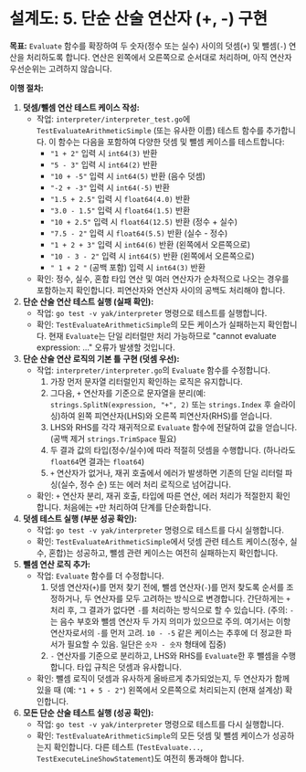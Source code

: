 # 설계도: 5. 단순 산술 연산자 (+, -) 구현

**목표:** `Evaluate` 함수를 확장하여 두 숫자(정수 또는 실수) 사이의 덧셈(`+`) 및 뺄셈(`-`) 연산을 처리하도록 합니다. 연산은 왼쪽에서 오른쪽으로 순서대로 처리하며, 아직 연산자 우선순위는 고려하지 않습니다.

**이행 절차:**

1.  **덧셈/뺄셈 연산 테스트 케이스 작성:**
    *   작업: `interpreter/interpreter_test.go`에 `TestEvaluateArithmeticSimple` (또는 유사한 이름) 테스트 함수를 추가합니다. 이 함수는 다음을 포함하여 다양한 덧셈 및 뺄셈 케이스를 테스트합니다:
        *   `"1 + 2"` 입력 시 `int64(3)` 반환
        *   `"5 - 3"` 입력 시 `int64(2)` 반환
        *   `"10 + -5"` 입력 시 `int64(5)` 반환 (음수 덧셈)
        *   `"-2 + -3"` 입력 시 `int64(-5)` 반환
        *   `"1.5 + 2.5"` 입력 시 `float64(4.0)` 반환
        *   `"3.0 - 1.5"` 입력 시 `float64(1.5)` 반환
        *   `"10 + 2.5"` 입력 시 `float64(12.5)` 반환 (정수 + 실수)
        *   `"7.5 - 2"` 입력 시 `float64(5.5)` 반환 (실수 - 정수)
        *   `"1 + 2 + 3"` 입력 시 `int64(6)` 반환 (왼쪽에서 오른쪽으로)
        *   `"10 - 3 - 2"` 입력 시 `int64(5)` 반환 (왼쪽에서 오른쪽으로)
        *   `" 1 + 2 "` (공백 포함) 입력 시 `int64(3)` 반환
    *   확인: 정수, 실수, 혼합 타입 연산 및 여러 연산자가 순차적으로 나오는 경우를 포함하는지 확인합니다. 피연산자와 연산자 사이의 공백도 처리해야 합니다.
2.  **단순 산술 연산 테스트 실행 (실패 확인):**
    *   작업: `go test -v yak/interpreter` 명령으로 테스트를 실행합니다.
    *   확인: `TestEvaluateArithmeticSimple`의 모든 케이스가 실패하는지 확인합니다. 현재 `Evaluate`는 단일 리터럴만 처리 가능하므로 "cannot evaluate expression: ..." 오류가 발생할 것입니다.
3.  **단순 산술 연산 로직의 기본 틀 구현 (덧셈 우선):**
    *   작업: `interpreter/interpreter.go`의 `Evaluate` 함수를 수정합니다.
        1.  가장 먼저 문자열 리터럴인지 확인하는 로직은 유지합니다.
        2.  그다음, `+` 연산자를 기준으로 문자열을 분리(예: `strings.SplitN(expression, "+", 2)` 또는 `strings.Index` 후 슬라이싱)하여 왼쪽 피연산자(LHS)와 오른쪽 피연산자(RHS)를 얻습니다.
        3.  LHS와 RHS를 각각 재귀적으로 `Evaluate` 함수에 전달하여 값을 얻습니다. (공백 제거 `strings.TrimSpace` 필요)
        4.  두 결과 값의 타입(정수/실수)에 따라 적절히 덧셈을 수행합니다. (하나라도 `float64`면 결과는 `float64`)
        5.  `+` 연산자가 없거나, 재귀 호출에서 에러가 발생하면 기존의 단일 리터럴 파싱(실수, 정수 순) 또는 에러 처리 로직으로 넘어갑니다.
    *   확인: `+` 연산자 분리, 재귀 호출, 타입에 따른 연산, 에러 처리가 적절한지 확인합니다. 처음에는 `+`만 처리하여 단계를 단순화합니다.
4.  **덧셈 테스트 실행 (부분 성공 확인):**
    *   작업: `go test -v yak/interpreter` 명령으로 테스트를 다시 실행합니다.
    *   확인: `TestEvaluateArithmeticSimple`에서 덧셈 관련 테스트 케이스(정수, 실수, 혼합)는 성공하고, 뺄셈 관련 케이스는 여전히 실패하는지 확인합니다.
5.  **뺄셈 연산 로직 추가:**
    *   작업: `Evaluate` 함수를 더 수정합니다.
        1.  덧셈 연산자(`+`)를 먼저 찾기 전에, 뺄셈 연산자(`-`)를 먼저 찾도록 순서를 조정하거나, 두 연산자를 모두 고려하는 방식으로 변경합니다. 간단하게는 `+` 처리 후, 그 결과가 없다면 `-`를 처리하는 방식으로 할 수 있습니다. (주의: `-`는 음수 부호와 뺄셈 연산자 두 가지 의미가 있으므로 주의. 여기서는 이항 연산자로서의 `-`를 먼저 고려. `10 - -5` 같은 케이스는 추후에 더 정교한 파서가 필요할 수 있음. 일단은 `숫자 - 숫자` 형태에 집중)
        2.  `-` 연산자를 기준으로 분리하고, LHS와 RHS를 `Evaluate`한 후 뺄셈을 수행합니다. 타입 규칙은 덧셈과 유사합니다.
    *   확인: 뺄셈 로직이 덧셈과 유사하게 올바르게 추가되었는지, 두 연산자가 함께 있을 때 (예: `"1 + 5 - 2"`) 왼쪽에서 오른쪽으로 처리되는지 (현재 설계상) 확인합니다.
6.  **모든 단순 산술 테스트 실행 (성공 확인):**
    *   작업: `go test -v yak/interpreter` 명령으로 테스트를 다시 실행합니다.
    *   확인: `TestEvaluateArithmeticSimple`의 모든 덧셈 및 뺄셈 케이스가 성공하는지 확인합니다. 다른 테스트 (`TestEvaluate...`, `TestExecuteLineShowStatement`)도 여전히 통과해야 합니다.
